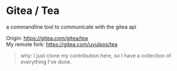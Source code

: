 # Gitea / Tea

a commandline tool to communicate with the gitea api


Origin: https://gitea.com/gitea/tea  
My remote fork: https://gitea.com/uvulpos/tea

> why: I just clone my contribution here, so I have a collection of everything I've done.
